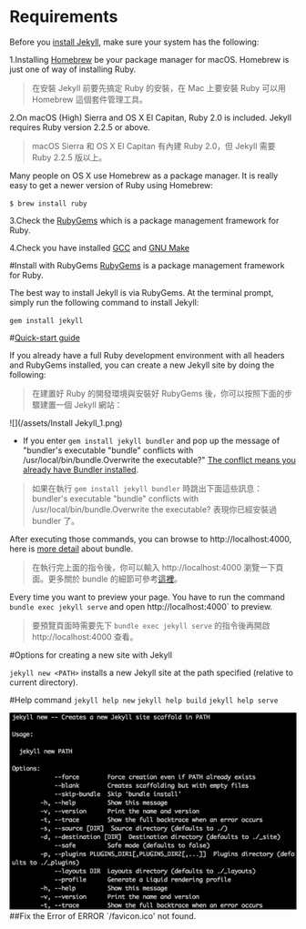 # Requirements
Before you [install Jekyll](https://jekyllrb.com/docs/installation/#requirements), make sure your system has the following:

1.Installing [Homebrew](https://brew.sh) be your package manager for macOS. Homebrew is just one of way of installing Ruby.
> 在安裝 Jekyll 前要先搞定 Ruby 的安裝，在 Mac 上要安裝 Ruby 可以用 Homebrew 這個套件管理工具。

2.On macOS (High) Sierra and OS X El Capitan, Ruby 2.0 is included. Jekyll requires Ruby version 2.2.5 or above.
> macOS Sierra 和 OS X El Capitan 有內建 Ruby 2.0，但 Jekyll 需要 Ruby 2.2.5 版以上。

Many people on OS X use Homebrew as a package manager. It is really easy to get a newer version of Ruby using Homebrew:

`$ brew install ruby`

3.Check the [RubyGems](https://rubygems.org/pages/download) which is a package management framework for Ruby. 


4.Check you have installed [GCC](https://zh.wikipedia.org/wiki/GCC) and [GNU Make](https://www.gnu.org/software/make/)


#Install with RubyGems
[RubyGems](https://rubygems.org/pages/download) is a package management framework for Ruby.

The best way to install Jekyll is via RubyGems. At the terminal prompt, simply run the following command to install Jekyll:

`gem install jekyll`

#[Quick-start guide](https://jekyllrb.com/docs/quickstart/)

If you already have a full Ruby development environment with all headers and RubyGems installed, you can create a new Jekyll site by doing the following:

>在建置好 Ruby 的開發環境與安裝好 RubyGems 後，你可以按照下面的步驟建置一個 Jekyll 網站：

![](/assets/Install Jekyll_1.png)
* If you enter `gem install jekyll bundler` and pop up the message of "bundler's executable "bundle" conflicts with /usr/local/bin/bundle.Overwrite the executable?" [The conflict means you already have Bundler installed](https://stackoverflow.com/questions/49267951/bundlers-executable-bundle-conflicts-with-usr-local-bin-bundle-overwrite-the#_=_).

>如果在執行 `gem install jekyll bundler` 時跳出下面這些訊息：
bundler's executable "bundle" conflicts with /usr/local/bin/bundle.Overwrite the executable? 
表現你已經安裝過 bundler 了。

After executing those commands, you can browse to http://localhost:4000, here is [more detail](https://jekyllrb.com/docs/quickstart/#about-bundler) about bundle.

>在執行完上面的指令後，你可以輸入 http://localhost:4000
瀏覽一下頁面。更多關於 bundle 的細節可參考[這裡](https://jekyllrb.com/docs/quickstart/#about-bundler)。

Every time you want to preview your page. You have to run the command `bundle exec jekyll serve` and open http://localhost:4000` to preview.
>要預覽頁面時需要先下 `bundle exec jekyll serve` 的指令後再開啟 http://localhost:4000 查看。

#Options for creating a new site with Jekyll

`jekyll new <PATH>` installs a new Jekyll site at the path specified (relative to current directory).

#Help command
`jekyll help new`
`jekyll help build`
`jekyll help serve`

![](/assets/Jekyll_2.png)
##Fix the Error of ERROR `/favicon.ico' not found.







